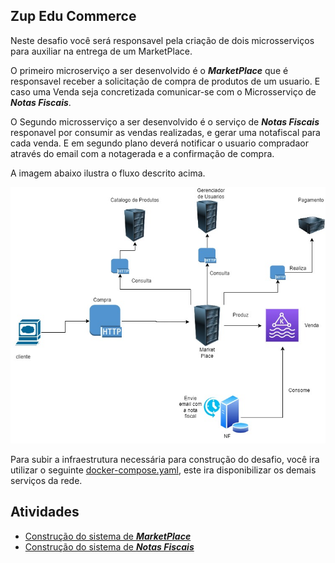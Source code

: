 ## Zup Edu Commerce

Neste desafio você será responsavel pela criação de dois microsserviços para auxiliar na entrega de um MarketPlace.

O primeiro microserviço a ser desenvolvido é o **_MarketPlace_** que é responsavel receber a solicitação de compra de produtos de um usuario. E caso uma Venda seja concretizada comunicar-se com o Microsserviço de **_Notas Fiscais_**.


O Segundo microsserviço a ser desenvolvido é o serviço de **_Notas Fiscais_** responavel por consumir as vendas realizadas, e gerar uma notafiscal para cada venda. E em segundo plano deverá notificar o usuario compradaor através do email com a notagerada e a confirmação de compra.

A imagem abaixo ilustra o fluxo descrito acima.

![Ecosistema de Microsserviços](/imagens/ecosistema.png)

Para subir a infraestrutura necessária para construção do desafio, você ira utilizar o seguinte [docker-compose.yaml](/setup/docker-compose.yml), este ira disponibilizar os demais serviços da rede.

## Atividades
- [Construção do sistema de **_MarketPlace_**](/atividades/sistema-de-compras.md)
- [Construção do sistema de **_Notas Fiscais_**](/atividades/Sisitema-de-nf.md)